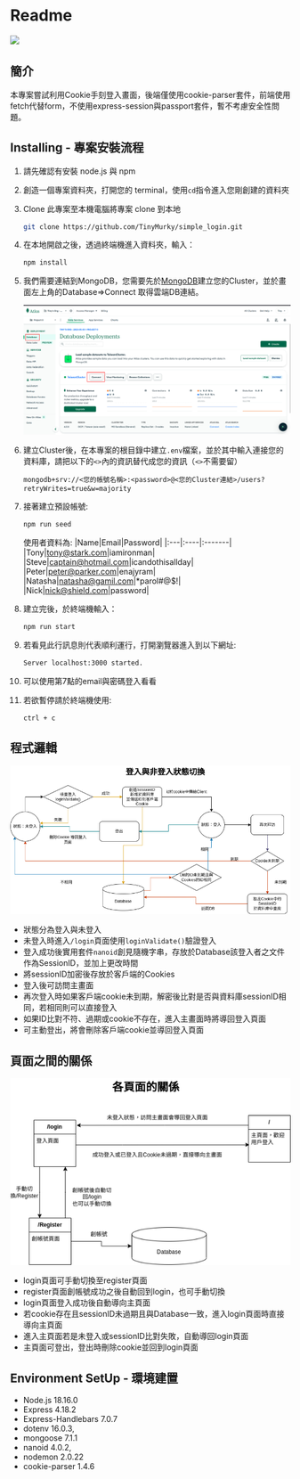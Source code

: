 # Readme
![](./README/demo.gif)
## 簡介
本專案嘗試利用Cookie手刻登入畫面，後端僅使用cookie-parser套件，前端使用fetch代替form，不使用express-session與passport套件，暫不考慮安全性問題。

## Installing - 專案安裝流程

1. 請先確認有安裝 node.js 與 npm
2. 創造一個專案資料夾，打開您的 terminal，使用`cd`指令進入您剛創建的資料夾
3. Clone 此專案至本機電腦將專案 clone 到本地
    ```bash
    git clone https://github.com/TinyMurky/simple_login.git
    ```
4. 在本地開啟之後，透過終端機進入資料夾，輸入：
    ```bash
    npm install
    ```
5. 我們需要連結到MongoDB，您需要先於[MongoDB](https://www.mongodb.com/)建立您的Cluster，並於畫面左上角的Database=>Connect 取得雲端DB連結。

    ![](./README/MongoDB_cloud_demo.png)
6. 建立Cluster後，在本專案的根目錄中建立`.env`檔案，並於其中輸入連接您的資料庫，請把以下的`<>`內的資訊替代成您的資訊（`<>`不需要留）
    ```
    mongodb+srv://<您的帳號名稱>:<password>@<您的Cluster連結>/users?retryWrites=true&w=majority
    ```
7. 接著建立預設帳號:
    ```bash
    npm run seed
    ```

    使用者資料為: 
    |Name|Email|Password|
    |:---|:----|:-------|
    |Tony|tony@stark.com|iamironman|
    |Steve|captain@hotmail.com|icandothisallday|
    |Peter|peter@parker.com|enajyram|
    |Natasha|natasha@gamil.com|*parol#@$!|
    |Nick|nick@shield.com|password|
8. 建立完後，於終端機輸入：
    ```bash
    npm run start
    ```
9. 若看見此行訊息則代表順利運行，打開瀏覽器進入到以下網址:
    ```bash
    Server localhost:3000 started.
    ```
10. 可以使用第7點的email與密碼登入看看
11. 若欲暫停請於終端機使用:
    ```bash
    ctrl + c
    ```

## 程式邏輯
![](./README/simple_login_float.png)
- 狀態分為登入與未登入
- 未登入時進入`/login`頁面使用`loginValidate()`驗證登入
- 登入成功後實用套件`nanoid`創見隨機字串，存放於Database該登入者之文件作為SessionID，並加上更改時間
- 將sessionID加密後存放於客戶端的Cookies
- 登入後可訪問主畫面
- 再次登入時如果客戶端cookie未到期，解密後比對是否與資料庫sessionID相同，若相同則可以直接登入
- 如果ID比對不符、過期或cookie不存在，進入主畫面時將導回登入頁面
- 可主動登出，將會刪除客戶端cookie並導回登入頁面
## 頁面之間的關係
![](./README/simple_login_page.png)
- login頁面可手動切換至register頁面
- register頁面創帳號成功之後自動回到login，也可手動切換
- login頁面登入成功後自動導向主頁面
- 若cookie存在且sessionID未過期且與Database一致，進入login頁面時直接導向主頁面
- 進入主頁面若是未登入或sessionID比對失敗，自動導回login頁面
- 主頁面可登出，登出時刪除cookie並回到login頁面
## Environment SetUp - 環境建置
- Node.js 18.16.0
- Express 4.18.2
- Express-Handlebars 7.0.7
- dotenv 16.0.3,
- mongoose 7.1.1
- nanoid 4.0.2,
- nodemon 2.0.22
- cookie-parser 1.4.6

